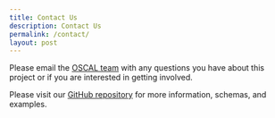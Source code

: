 ```yaml
---
title: Contact Us
description: Contact Us
permalink: /contact/
layout: post
---
```


Please email the [OSCAL team](mailto:oscal@nist.gov) with any questions you have about this project or if you are interested in getting involved.

Please visit our [GitHub repository](https://github.com/usnistgov/OSCAL) for more information, schemas, and examples.
